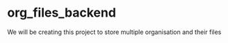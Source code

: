 # org_files_backend
We will be creating this project to store multiple organisation and their files
